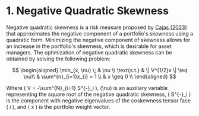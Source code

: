 # 1. Negative Quadratic Skewness

Negative quadratic skewness is a risk measure proposed by [Cajas (2023)](https://papers.ssrn.com/sol3/papers.cfm?abstract_id=4540021) that approximates the negative component of a portfolio's skewness using a quadratic form. Minimizing the negative component of skewness allows for an increase in the portfolio's skewness, which is desirable for asset managers. The optimization of negative quadratic skewness can be obtained by solving the following problem:

$$
\begin{aligned}
\min_{x, \nu} \; & \nu \\
\text{s.t.} &  \| V^{1/2}x \| \leq \nu\\
& \sum^{n}_{i=1}x_{i} = 1 \\
& x \geq 0 \\
\end{aligned}
$$

Where \( V = -\sum^{N}_{i=1} S^{-}_i \), \(\nu\) is an auxiliary variable representing the square root of the negative quadratic skewness, \( S^{-}_i \) is the component with negative eigenvalues of the coskewness tensor face \( i \), and \( x \) is the portfolio weight vector.

<script type="text/javascript" src="https://cdn.jsdelivr.net/npm/mathjax@3/es5/tex-mml-chtml.js"></script>
